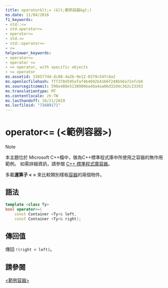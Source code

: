 ```yaml
---
title: operator&lt;= (&lt;範例容器&gt;)
ms.date: 11/04/2016
f1_keywords:
- std::<=
- std.operator<=
- operator<=
- std.<=
- std::operator<=
- <=
helpviewer_keywords:
- operator<=
- operator <=
- <= operator, with specific objects
- <= operator
ms.assetid: 338577dd-dc88-4a2b-9e12-0379c54fc8a2
ms.openlocfilehash: fff370d595afaf4b4692b4166f248b56a72efcb8
ms.sourcegitcommit: 590e488e51389066a4da4aa06d32d4c362c23393
ms.translationtype: MT
ms.contentlocale: zh-TW
ms.lasthandoff: 10/21/2019
ms.locfileid: "72689171"
---
```

# <a name="operatorlt-ltsample-containergt"></a>operator&lt;= (&lt;範例容器&gt;)

> [!NOTE]
> 本主題位於 Microsoft C++檔中，做為C++標準程式庫中所使用之容器的無作用範例。 如需詳細資訊，請參閱 [C++ 標準程式庫容器](../standard-library/stl-containers.md)。

多載**運算子 < =** 來比較類別樣板[容器](../standard-library/sample-container-class.md)的兩個物件。

## <a name="syntax"></a>語法

```cpp
template <class Ty>
bool operator<=(
    const Container <Ty>& left,
    const Container <Ty>& right);
```

## <a name="return-value"></a>傳回值

傳回 `!(right < left)`。

## <a name="see-also"></a>請參閱

[\<範例容器>](../standard-library/sample-container.md)
